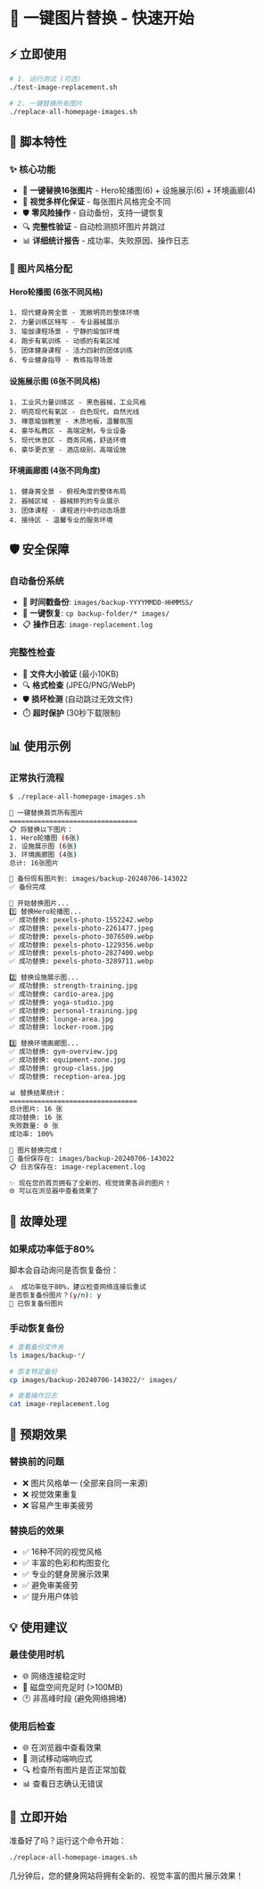 # 🚀 一键图片替换 - 快速开始

## ⚡ 立即使用

```bash
# 1. 运行测试 (可选)
./test-image-replacement.sh

# 2. 一键替换所有图片
./replace-all-homepage-images.sh
```

## 🎯 脚本特性

### ✨ 核心功能
- 🔄 **一键替换16张图片** - Hero轮播图(6) + 设施展示(6) + 环境画廊(4)
- 🎨 **视觉多样化保证** - 每张图片风格完全不同
- 🛡️ **零风险操作** - 自动备份，支持一键恢复
- 🔍 **完整性验证** - 自动检测损坏图片并跳过
- 📊 **详细统计报告** - 成功率、失败原因、操作日志

### 🎨 图片风格分配

#### Hero轮播图 (6张不同风格)
```
1. 现代健身房全景 - 宽敞明亮的整体环境
2. 力量训练区特写 - 专业器械展示  
3. 瑜伽课程场景 - 宁静的瑜伽环境
4. 跑步有氧训练 - 动感的有氧区域
5. 团体健身课程 - 活力四射的团体训练
6. 专业健身指导 - 教练指导场景
```

#### 设施展示图 (6张不同风格)
```
1. 工业风力量训练区 - 黑色器械，工业风格
2. 明亮现代有氧区 - 白色现代，自然光线
3. 禅意瑜伽教室 - 木质地板，温馨氛围
4. 豪华私教区 - 高端定制，专业设备
5. 现代休息区 - 商务风格，舒适环境
6. 豪华更衣室 - 酒店级别，高端设施
```

#### 环境画廊图 (4张不同角度)
```
1. 健身房全景 - 俯视角度的整体布局
2. 器械区域 - 器械排列的专业展示
3. 团体课程 - 课程进行中的动态场景
4. 接待区 - 温馨专业的服务环境
```

## 🛡️ 安全保障

### 自动备份系统
- 📁 **时间戳备份**: `images/backup-YYYYMMDD-HHMMSS/`
- 🔄 **一键恢复**: `cp backup-folder/* images/`
- 📋 **操作日志**: `image-replacement.log`

### 完整性检查
- 📏 **文件大小验证** (最小10KB)
- 🔍 **格式检查** (JPEG/PNG/WebP)
- 🛡️ **损坏检测** (自动跳过无效文件)
- ⏱️ **超时保护** (30秒下载限制)

## 📊 使用示例

### 正常执行流程
```bash
$ ./replace-all-homepage-images.sh

🎨 一键替换首页所有图片
================================
📋 将替换以下图片：
1. Hero轮播图 (6张)
2. 设施展示图 (6张) 
3. 环境画廊图 (4张)
总计: 16张图片

📁 备份现有图片到: images/backup-20240706-143022
✅ 备份完成

🚀 开始替换图片...
1️⃣ 替换Hero轮播图...
✅ 成功替换: pexels-photo-1552242.webp
✅ 成功替换: pexels-photo-2261477.jpeg
✅ 成功替换: pexels-photo-3076509.webp
✅ 成功替换: pexels-photo-1229356.webp
✅ 成功替换: pexels-photo-2827400.webp
✅ 成功替换: pexels-photo-3289711.webp

2️⃣ 替换设施展示图...
✅ 成功替换: strength-training.jpg
✅ 成功替换: cardio-area.jpg
✅ 成功替换: yoga-studio.jpg
✅ 成功替换: personal-training.jpg
✅ 成功替换: lounge-area.jpg
✅ 成功替换: locker-room.jpg

3️⃣ 替换环境画廊图...
✅ 成功替换: gym-overview.jpg
✅ 成功替换: equipment-zone.jpg
✅ 成功替换: group-class.jpg
✅ 成功替换: reception-area.jpg

📊 替换结果统计：
================================
总计图片: 16 张
成功替换: 16 张
失败数量: 0 张
成功率: 100%

🎉 图片替换完成！
📁 备份保存在: images/backup-20240706-143022
📋 日志保存在: image-replacement.log

✨ 现在您的首页拥有了全新的、视觉效果各异的图片！
🌐 可以在浏览器中查看效果了
```

## 🔧 故障处理

### 如果成功率低于80%
脚本会自动询问是否恢复备份：
```bash
⚠️  成功率低于80%，建议检查网络连接后重试
是否恢复备份图片？(y/n): y
🔄 已恢复备份图片
```

### 手动恢复备份
```bash
# 查看备份文件夹
ls images/backup-*/

# 恢复特定备份
cp images/backup-20240706-143022/* images/

# 查看操作日志
cat image-replacement.log
```

## 🎯 预期效果

### 替换前的问题
- ❌ 图片风格单一 (全部来自同一来源)
- ❌ 视觉效果重复
- ❌ 容易产生审美疲劳

### 替换后的效果  
- ✅ 16种不同的视觉风格
- ✅ 丰富的色彩和构图变化
- ✅ 专业的健身房展示效果
- ✅ 避免审美疲劳
- ✅ 提升用户体验

## 💡 使用建议

### 最佳使用时机
- 🌐 网络连接稳定时
- 💾 磁盘空间充足时 (>100MB)
- 🕐 非高峰时段 (避免网络拥堵)

### 使用后检查
- 🌐 在浏览器中查看效果
- 📱 测试移动端响应式
- 🔍 检查所有图片是否正常加载
- 📊 查看日志确认无错误

## 🎉 立即开始

准备好了吗？运行这个命令开始：

```bash
./replace-all-homepage-images.sh
```

几分钟后，您的健身网站将拥有全新的、视觉丰富的图片展示效果！
